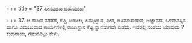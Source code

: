 +++
title = "37 ಹೀನಮುಖ ಬಹುಮುಖ"

+++
37. ಆ ರಾಜನ ನಡತೆಗೆ, ಕೆಟ್ಟ, ಚಂಚಲ, ಹಿಮ್ಮೆಟ್ಟುವ, ದೀನ, ಅತಿಮಾತಾಡುವ, ಅಜ್ಞಾನದ, ಒಳಮನಸ್ಸಿನ ಹಾಗೂ ವಿಮುಖವಾದ ಕಾರ್ಯಗಳಲ್ಲಿ ರಾಜಾಸ್ಥಾನ ಕೆಟ್ಟ ಸ್ಥಾನವಾಗದೇ ಬಿಡದು. ಇದರಲ್ಲಿ ಸಂಶಯ ಯಾವುದು ? ಕುರುರಾಯ, ಗಮನವಿಟ್ಟು ಕೇಳು.